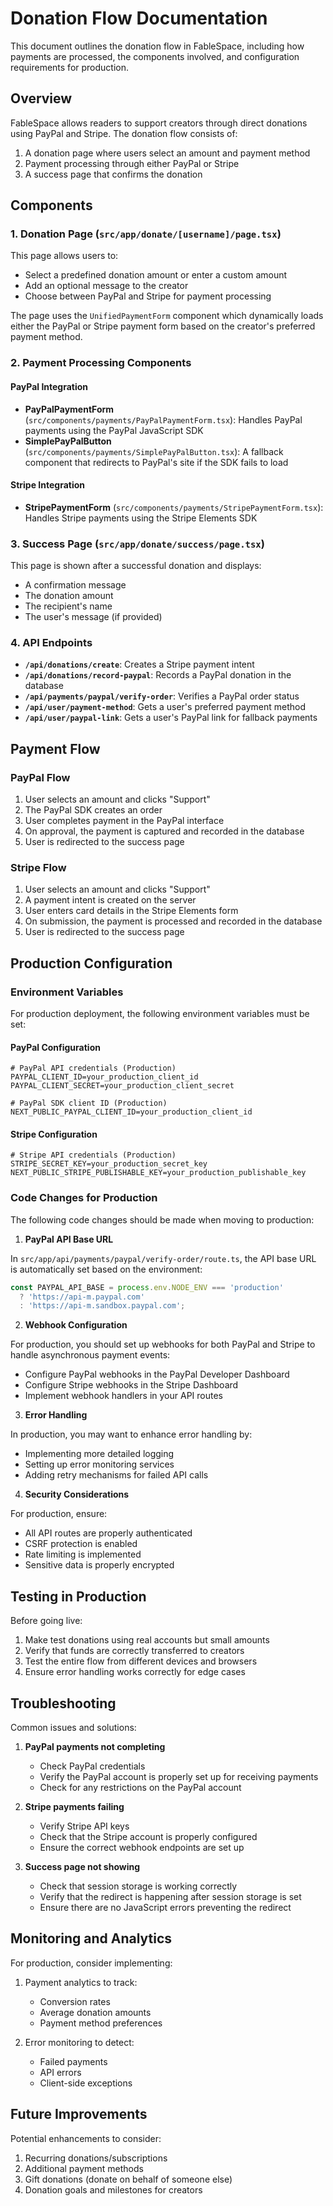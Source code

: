 # Donation Flow Documentation

This document outlines the donation flow in FableSpace, including how payments are processed, the components involved, and configuration requirements for production.

## Overview

FableSpace allows readers to support creators through direct donations using PayPal and Stripe. The donation flow consists of:

1. A donation page where users select an amount and payment method
2. Payment processing through either PayPal or Stripe
3. A success page that confirms the donation

## Components

### 1. Donation Page (`src/app/donate/[username]/page.tsx`)

This page allows users to:
- Select a predefined donation amount or enter a custom amount
- Add an optional message to the creator
- Choose between PayPal and Stripe for payment processing

The page uses the `UnifiedPaymentForm` component which dynamically loads either the PayPal or Stripe payment form based on the creator's preferred payment method.

### 2. Payment Processing Components

#### PayPal Integration

- **PayPalPaymentForm** (`src/components/payments/PayPalPaymentForm.tsx`): Handles PayPal payments using the PayPal JavaScript SDK
- **SimplePayPalButton** (`src/components/payments/SimplePayPalButton.tsx`): A fallback component that redirects to PayPal's site if the SDK fails to load

#### Stripe Integration

- **StripePaymentForm** (`src/components/payments/StripePaymentForm.tsx`): Handles Stripe payments using the Stripe Elements SDK

### 3. Success Page (`src/app/donate/success/page.tsx`)

This page is shown after a successful donation and displays:
- A confirmation message
- The donation amount
- The recipient's name
- The user's message (if provided)

### 4. API Endpoints

- **`/api/donations/create`**: Creates a Stripe payment intent
- **`/api/donations/record-paypal`**: Records a PayPal donation in the database
- **`/api/payments/paypal/verify-order`**: Verifies a PayPal order status
- **`/api/user/payment-method`**: Gets a user's preferred payment method
- **`/api/user/paypal-link`**: Gets a user's PayPal link for fallback payments

## Payment Flow

### PayPal Flow

1. User selects an amount and clicks "Support"
2. The PayPal SDK creates an order
3. User completes payment in the PayPal interface
4. On approval, the payment is captured and recorded in the database
5. User is redirected to the success page

### Stripe Flow

1. User selects an amount and clicks "Support"
2. A payment intent is created on the server
3. User enters card details in the Stripe Elements form
4. On submission, the payment is processed and recorded in the database
5. User is redirected to the success page

## Production Configuration

### Environment Variables

For production deployment, the following environment variables must be set:

#### PayPal Configuration

```
# PayPal API credentials (Production)
PAYPAL_CLIENT_ID=your_production_client_id
PAYPAL_CLIENT_SECRET=your_production_client_secret

# PayPal SDK client ID (Production)
NEXT_PUBLIC_PAYPAL_CLIENT_ID=your_production_client_id
```

#### Stripe Configuration

```
# Stripe API credentials (Production)
STRIPE_SECRET_KEY=your_production_secret_key
NEXT_PUBLIC_STRIPE_PUBLISHABLE_KEY=your_production_publishable_key
```

### Code Changes for Production

The following code changes should be made when moving to production:

1. **PayPal API Base URL**

In `src/app/api/payments/paypal/verify-order/route.ts`, the API base URL is automatically set based on the environment:

```typescript
const PAYPAL_API_BASE = process.env.NODE_ENV === 'production'
  ? 'https://api-m.paypal.com'
  : 'https://api-m.sandbox.paypal.com';
```

2. **Webhook Configuration**

For production, you should set up webhooks for both PayPal and Stripe to handle asynchronous payment events:

- Configure PayPal webhooks in the PayPal Developer Dashboard
- Configure Stripe webhooks in the Stripe Dashboard
- Implement webhook handlers in your API routes

3. **Error Handling**

In production, you may want to enhance error handling by:

- Implementing more detailed logging
- Setting up error monitoring services
- Adding retry mechanisms for failed API calls

4. **Security Considerations**

For production, ensure:

- All API routes are properly authenticated
- CSRF protection is enabled
- Rate limiting is implemented
- Sensitive data is properly encrypted

## Testing in Production

Before going live:

1. Make test donations using real accounts but small amounts
2. Verify that funds are correctly transferred to creators
3. Test the entire flow from different devices and browsers
4. Ensure error handling works correctly for edge cases

## Troubleshooting

Common issues and solutions:

1. **PayPal payments not completing**
   - Check PayPal credentials
   - Verify the PayPal account is properly set up for receiving payments
   - Check for any restrictions on the PayPal account

2. **Stripe payments failing**
   - Verify Stripe API keys
   - Check that the Stripe account is properly configured
   - Ensure the correct webhook endpoints are set up

3. **Success page not showing**
   - Check that session storage is working correctly
   - Verify that the redirect is happening after session storage is set
   - Ensure there are no JavaScript errors preventing the redirect

## Monitoring and Analytics

For production, consider implementing:

1. Payment analytics to track:
   - Conversion rates
   - Average donation amounts
   - Payment method preferences

2. Error monitoring to detect:
   - Failed payments
   - API errors
   - Client-side exceptions

## Future Improvements

Potential enhancements to consider:

1. Recurring donations/subscriptions
2. Additional payment methods
3. Gift donations (donate on behalf of someone else)
4. Donation goals and milestones for creators
